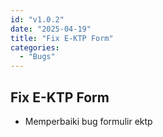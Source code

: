 ```yaml
---
id: "v1.0.2"
date: "2025-04-19"
title: "Fix E-KTP Form"
categories:
  - "Bugs"
---
```


## Fix E-KTP Form

- Memperbaiki bug formulir ektp


